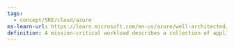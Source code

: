 ```yaml
---
tags:
  - concept/SRE/cloud/azure 
ms-learn-url: https://learn.microsoft.com/en-us/azure/well-architected/mission-critical/mission-critical-overview
definition: A mission-critical workload describes a collection of application resources, which must be highly reliable on the platform. The workload must always be available, resilient to failures, and operational
---
```

